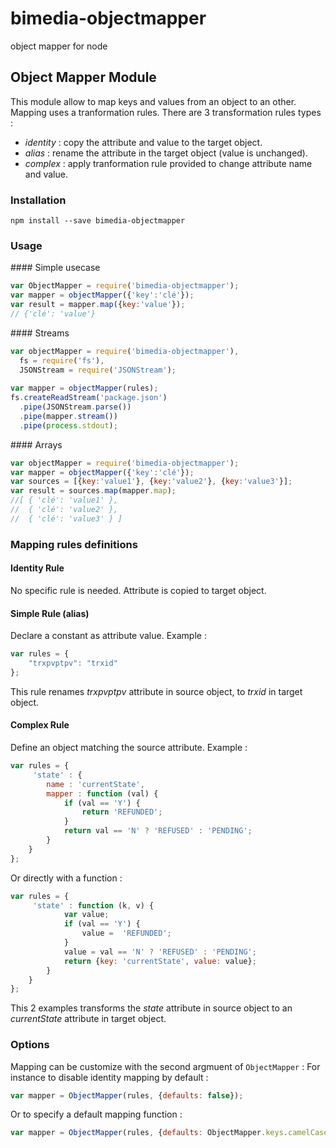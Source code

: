 bimedia-objectmapper
==================

object mapper for node


Object Mapper Module
-----------------

This module allow to map keys and values from an object to an other. Mapping uses a tranformation rules. 
There are 3 transformation rules types : 
* *identity* : copy the attribute and value to the target object.
* *alias* : rename the attribute in the target object (value is unchanged).
* *complex* : apply tranformation rule provided to change attribute name and value.

### Installation

`npm install --save bimedia-objectmapper`


### Usage

#### Simple usecase
```javascript
var ObjectMapper = require('bimedia-objectmapper');
var mapper = objectMapper({'key':'clé'});
var result = mapper.map({key:'value'});
// {'clé': 'value'}
```

#### Streams
```javascript
var objectMapper = require('bimedia-objectmapper'), 
  fs = require('fs'), 
  JSONStream = require('JSONStream');
  
var mapper = objectMapper(rules);
fs.createReadStream('package.json')
  .pipe(JSONStream.parse())
  .pipe(mapper.stream())
  .pipe(process.stdout);
```

#### Arrays
```javascript
var objectMapper = require('bimedia-objectmapper');
var mapper = objectMapper({'key':'clé'});
var sources = [{key:'value1'}, {key:'value2'}, {key:'value3'}];
var result = sources.map(mapper.map);
//[ { 'clé': 'value1' },
//  { 'clé': 'value2' },
//  { 'clé': 'value3' } ]
```

### Mapping rules definitions

#### Identity Rule

No specific rule is needed. Attribute is copied to target object.

#### Simple Rule (alias) 

Declare a constant as attribute value. Example :
```javascript
var rules = {
    "trxpvptpv": "trxid"
};
```
This rule renames *trxpvptpv* attribute in source object, to *trxid*
in target object. 

#### Complex Rule

Define an object matching the source attribute. 
Example :
```javascript
var rules = {
     'state' : {
        name : 'currentState',
        mapper : function (val) {
            if (val == 'Y') {
                return 'REFUNDED';
            }
            return val == 'N' ? 'REFUSED' : 'PENDING';
        }
    }
};
```
Or directly with a function :
```javascript
var rules = {
     'state' : function (k, v) {
            var value;
            if (val == 'Y') {
                value =  'REFUNDED';
            }
            value = val == 'N' ? 'REFUSED' : 'PENDING';
            return {key: 'currentState', value: value};
        }
    }
};
```
This 2 examples transforms the *state* attribute in source object to an *currentState*
attribute in target object.

### Options
Mapping can be customize with the second argmuent of `ObjectMapper` :
For instance to disable identity mapping by default :

```js
var mapper = ObjectMapper(rules, {defaults: false});
```

Or to specify a default mapping function :
```js
var mapper = ObjectMapper(rules, {defaults: ObjectMapper.keys.camelCase});
```
